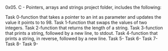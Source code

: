 0x05. C - Pointers, arrays and strings project folder, includes the following: 

Task 0-function that takes a pointer to an int as parameter and updates the value it points to to 98.
Task 1-function that swaps the values of two integers.
Task 2-function that returns the length of a string.
Task 3-function that prints a string, followed by a new line, to stdout.
Task 4-function that prints a string, in reverse, followed by a new line.
Task 5-
Task 6-
Task 7-
Task 8-
Task 9-
